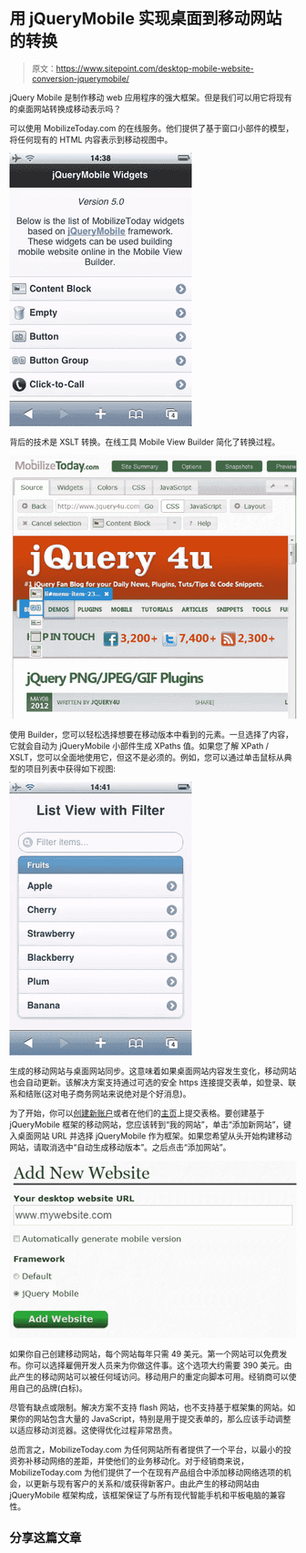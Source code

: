 # 用 jQueryMobile 实现桌面到移动网站的转换

> 原文：<https://www.sitepoint.com/desktop-mobile-website-conversion-jquerymobile/>

jQuery Mobile 是制作移动 web 应用程序的强大框架。但是我们可以用它将现有的桌面网站转换成移动表示吗？

可以使用 MobilizeToday.com 的在线服务。他们提供了基于窗口小部件的模型，将任何现有的 HTML 内容表示到移动视图中。

[](http://widgets-5-0.mobilizetoday.com "jQueryMobile Widgets by MobilizeToday.com")

[![jQueryMobile Widgets by MobilizeToday.com](img/e9d8099764757ecce05f0949eab3df3b.png "jquerymobile-widgets-list")](http://widgets-5-0.mobilizetoday.com "jQueryMobile Widgets by MobilizeToday.com") 

背后的技术是 XSLT 转换。在线工具 Mobile View Builder 简化了转换过程。

 [![Mobile View Builder](img/8b95958389bd926ee23caa51c961690f.png "builder")](http://www.mobilizetoday.com "Mobile View Builder") 

使用 Builder，您可以轻松选择想要在移动版本中看到的元素。一旦选择了内容，它就会自动为 jQueryMobile 小部件生成 XPaths 值。如果您了解 XPath / XSLT，您可以全面地使用它，但这不是必须的。例如，您可以通过单击鼠标从典型的项目列表中获得如下视图:

 [![jQueryMobile Widget Example](img/c63e382522b53ebf56ca607dda2b969f.png "list-view-widget")](http://widgets-5-0.mobilizetoday.com/widgets/5.0/list-view.html "jQueryMobile Widget Example") 

生成的移动网站与桌面网站同步。这意味着如果桌面网站内容发生变化，移动网站也会自动更新。该解决方案支持通过可选的安全 https 连接提交表单，如登录、联系和结账(这对电子商务网站来说绝对是个好消息)。

为了开始，你可以[创建新账户](http://www.mobilizetoday.com/user/register)或者在他们的[主页](http://www.mobilizetoday.com)上提交表格。要创建基于 jQueryMobile 框架的移动网站，您应该转到“我的网站”，单击“添加新网站”，键入桌面网站 URL 并选择 jQueryMobile 作为框架。如果您希望从头开始构建移动网站，请取消选中“自动生成移动版本”。之后点击“添加网站”。

 [![add-jquerymobile-website](img/676698f52272894b370ec0660a6f7bf0.png "add-jquerymobile-website")](http://www.mobilizetoday.com "Add New Website") 

如果你自己创建移动网站，每个网站每年只需 49 美元。第一个网站可以免费发布。你可以选择雇佣开发人员来为你做这件事。这个选项大约需要 390 美元。由此产生的移动网站可以被任何域访问。移动用户的重定向脚本可用。经销商可以使用自己的品牌(白标)。

尽管有缺点或限制。解决方案不支持 flash 网站，也不支持基于框架集的网站。如果你的网站包含大量的 JavaScript，特别是用于提交表单的，那么应该手动调整以适应移动浏览器。这使得优化过程非常昂贵。

总而言之，MobilizeToday.com 为任何网站所有者提供了一个平台，以最小的投资弥补移动网络的差距，并使他们的业务移动化。对于经销商来说，MobilizeToday.com 为他们提供了一个在现有产品组合中添加移动网络选项的机会，以更新与现有客户的关系和/或获得新客户。由此产生的移动网站由 jQueryMobile 框架构成，该框架保证了与所有现代智能手机和平板电脑的兼容性。

## 分享这篇文章